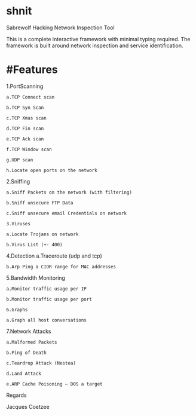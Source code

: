 shnit 
=====

Sabrewolf Hacking Network Inspection Tool

This is a complete interactive framework with minimal typing required. The framework is built around network inspection and service identification.


#Features
=========

1.PortScanning

	a.TCP Connect scan
	
	b.TCP Syn Scan
	
	c.TCP Xmas scan
	
	d.TCP Fin scan
	
	e.TCP Ack scan
	
	f.TCP Window scan
	
	g.UDP scan
	
	h.Locate open ports on the network

2.Sniffing

	a.Sniff Packets on the network (with filtering)
	
	b.Sniff unsecure FTP Data
	
	c.Sniff unsecure email Credentials on network
	
	3.Viruses
	
	a.Locate Trojans on network
	
	b.Virus List (+- 400)
	
4.Detection
	a.Traceroute (udp and tcp)
	
	b.Arp Ping a CIDR range for MAC addresses
	
5.Bandwidth Monitoring

	a.Monitor traffic usage per IP
	
	b.Monitor traffic usage per port
	
	6.Graphs
	
	a.Graph all host conversations
	
7.Network Attacks

	a.Malformed Packets
	
	b.Ping of Death
	
	c.Teardrop Attack (Nestea)
	
	d.Land Attack
	
	e.ARP Cache Poisoning – DOS a target


Regards

Jacques Coetzee
	
